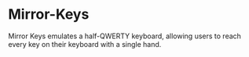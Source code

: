 # Mirror-Keys
Mirror Keys emulates a half-QWERTY keyboard, allowing users to reach every key on their keyboard with a single hand.
